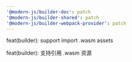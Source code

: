 ```yaml
---
'@modern-js/builder-doc': patch
'@modern-js/builder-shared': patch
'@modern-js/builder-webpack-provider': patch
---
```


feat(builder): support import .wasm assets

feat(builder): 支持引用 .wasm 资源
